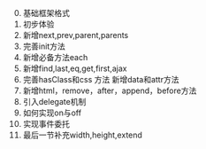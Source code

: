 
 0. 基础框架格式
 1. 初步体验
 2. 新增next,prev,parent,parents
 3. 完善init方法
 4. 新增必备方法each
 5. 新增find,last,eq,get,first,ajax
 6. 完善hasClass和css 方法 新增data和attr方法
 7. 新增html，remove，after，append，before方法
 8. 引入delegate机制
 9. 如何实现on与off
 10. 实现事件委托
 11. 最后一节补充width,height,extend
